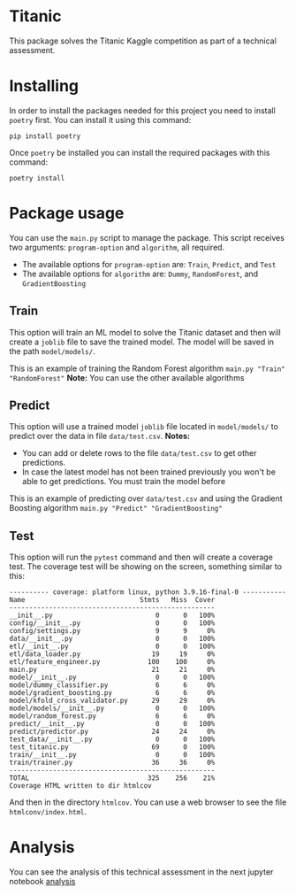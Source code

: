 # Titanic
This package solves the Titanic Kaggle competition as part of a technical assessment. 

# Installing

In order to install the packages needed for this project you need to install `poetry` first. You can install it using this command:

`pip install poetry`

Once `poetry` be installed you can install the required packages with this command:

`poetry install`

# Package usage

You can use the  `main.py` script to manage the package. This script receives two arguments: `program-option` and `algorithm`, all required.

* The available options for `program-option` are: `Train`, `Predict`, and `Test`
* The available options for `algorithm` are: `Dummy`, `RandomForest`, and `GradientBoosting`

## Train

This option will train an ML model to solve the Titanic dataset and then will create a `joblib` file to save the trained model. The model will be saved in the path `model/models/`.

This is an example of training the Random Forest algorithm `main.py "Train" "RandomForest"`
**Note:** You can use the other available algorithms

## Predict

This option will use a trained model `joblib` file located in `model/models/` to predict over the data in file `data/test.csv`. 
**Notes:**
* You can add or delete rows to the file `data/test.csv` to get other predictions.
* In case the latest model has not been trained previously you won't be able to get predictions. You must train the model before

This is an example of predicting over `data/test.csv` and using the Gradient Boosting algorithm `main.py "Predict" "GradientBoosting"`

## Test

This option will run the `pytest` command and then will create a coverage test. The coverage test will be showing on the screen, something similar to this:

```
---------- coverage: platform linux, python 3.9.16-final-0 -----------
Name                             Stmts   Miss  Cover
----------------------------------------------------
__init__.py                          0      0   100%
config/__init__.py                   0      0   100%
config/settings.py                   9      9     0%
data/__init__.py                     0      0   100%
etl/__init__.py                      0      0   100%
etl/data_loader.py                  19     19     0%
etl/feature_engineer.py            100    100     0%
main.py                             21     21     0%
model/__init__.py                    0      0   100%
model/dummy_classifier.py            6      6     0%
model/gradient_boosting.py           6      6     0%
model/kfold_cross_validator.py      29     29     0%
model/models/__init__.py             0      0   100%
model/random_forest.py               6      6     0%
predict/__init__.py                  0      0   100%
predict/predictor.py                24     24     0%
test_data/__init__.py                0      0   100%
test_titanic.py                     69      0   100%
train/__init__.py                    0      0   100%
train/trainer.py                    36     36     0%
----------------------------------------------------
TOTAL                              325    256    21%
Coverage HTML written to dir htmlcov
```

And then in the directory `htmlcov`. You can use a web browser to see the file `htmlconv/index.html`.

# Analysis

You can see the analysis of this technical assessment in the next jupyter notebook [analysis](https://github.com/nestormauro/titanic/blob/main/notebooks/analysis.ipynb)

